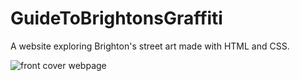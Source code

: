 # GuideToBrightonsGraffiti
A website exploring Brighton's street art made with HTML and CSS.

![front cover webpage](https://user-images.githubusercontent.com/53048127/92500158-a6bdeb00-f1f4-11ea-9bb9-ee9a3d6cd08c.jpg)




